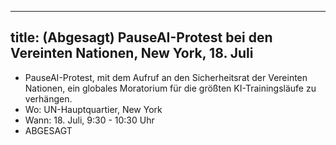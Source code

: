 

---
title: (Abgesagt) PauseAI-Protest bei den Vereinten Nationen, New York, 18. Juli
---

- PauseAI-Protest, mit dem Aufruf an den Sicherheitsrat der Vereinten Nationen, ein globales Moratorium für die größten KI-Trainingsläufe zu verhängen.
- Wo: UN-Hauptquartier, New York
- Wann: 18. Juli, 9:30 - 10:30 Uhr
- ABGESAGT